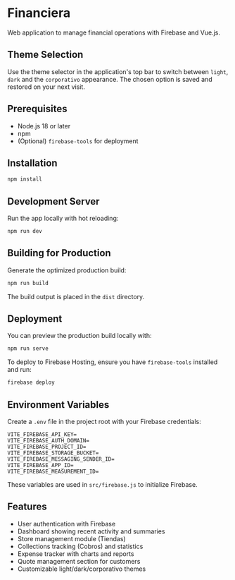 # Financiera

Web application to manage financial operations with Firebase and Vue.js.

## Theme Selection

Use the theme selector in the application's top bar to switch between `light`, `dark` and the `corporativo` appearance. The chosen option is saved and restored on your next visit.

## Prerequisites

- Node.js 18 or later
- npm
- (Optional) `firebase-tools` for deployment

## Installation

```bash
npm install
```

## Development Server

Run the app locally with hot reloading:

```bash
npm run dev
```

## Building for Production

Generate the optimized production build:

```bash
npm run build
```

The build output is placed in the `dist` directory.

## Deployment

You can preview the production build locally with:

```bash
npm run serve
```

To deploy to Firebase Hosting, ensure you have `firebase-tools` installed and run:

```bash
firebase deploy
```

## Environment Variables

Create a `.env` file in the project root with your Firebase credentials:

```
VITE_FIREBASE_API_KEY=
VITE_FIREBASE_AUTH_DOMAIN=
VITE_FIREBASE_PROJECT_ID=
VITE_FIREBASE_STORAGE_BUCKET=
VITE_FIREBASE_MESSAGING_SENDER_ID=
VITE_FIREBASE_APP_ID=
VITE_FIREBASE_MEASUREMENT_ID=
```

These variables are used in `src/firebase.js` to initialize Firebase.

## Features

- User authentication with Firebase
- Dashboard showing recent activity and summaries
- Store management module (Tiendas)
- Collections tracking (Cobros) and statistics
- Expense tracker with charts and reports
- Quote management section for customers
- Customizable light/dark/corporativo themes
